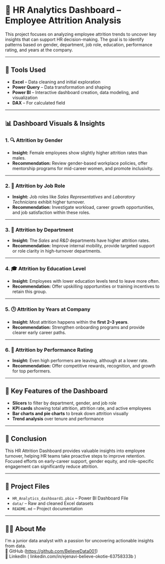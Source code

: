 # 👥 HR Analytics Dashboard – Employee Attrition Analysis

This project focuses on analyzing employee attrition trends to uncover key insights that can support HR decision-making. The goal is to identify patterns based on gender, department, job role, education, performance rating, and years at the company.

---

## 🧰 Tools Used

- **Excel** – Data cleaning and initial exploration  
- **Power Query** – Data transformation and shaping  
- **Power BI** – Interactive dashboard creation, data modeling, and visualization
- **DAX** – For calculated field

---

## 📊 Dashboard Visuals & Insights

### 1. 🔍 Attrition by Gender
- **Insight:** Female employees show slightly higher attrition rates than males.
- **Recommendation:** Review gender-based workplace policies, offer mentorship programs for mid-career women, and promote inclusivity.

---

### 2. 🧩 Attrition by Job Role
- **Insight:** Job roles like *Sales Representatives* and *Laboratory Technicians* exhibit higher turnover.
- **Recommendation:** Investigate workload, career growth opportunities, and job satisfaction within these roles.

---

### 3. 🏢 Attrition by Department
- **Insight:** The *Sales* and *R&D* departments have higher attrition rates.
- **Recommendation:** Improve internal mobility, provide targeted support or role clarity in high-turnover departments.

---

### 4. 🎓 Attrition by Education Level
- **Insight:** Employees with lower education levels tend to leave more often.
- **Recommendation:** Offer upskilling opportunities or training incentives to retain this group.

---

### 5. 🕒 Attrition by Years at Company
- **Insight:** Most attrition happens within the **first 2–3 years**.
- **Recommendation:** Strengthen onboarding programs and provide clearer early career paths.

---

### 6. 🌟 Attrition by Performance Rating
- **Insight:** Even high performers are leaving, although at a lower rate.
- **Recommendation:** Offer competitive rewards, recognition, and growth for top performers.

---

## 📌 Key Features of the Dashboard

- **Slicers** to filter by department, gender, and job role
- **KPI cards** showing total attrition, attrition rate, and active employees
- **Bar charts and pie charts** to break down attrition visually
- **Trend analysis** over tenure and performance

---

## 🧠 Conclusion

This HR Attrition Dashboard provides valuable insights into employee turnover, helping HR teams take proactive steps to improve retention. Focused efforts on early-career support, gender equity, and role-specific engagement can significantly reduce attrition.

---

## 📁 Project Files

- `HR_Analytics_dashboard1.pbix` – Power BI Dashboard File  
- `data/` – Raw and cleaned Excel datasets  
- `README.md` – Project documentation  

---

## 🙋‍♂️ About Me

I'm a junior data analyst with a passion for uncovering actionable insights from data.  
🔗 GitHub (https://github.com/BelieveData001)  
🔗 LinkedIn ( linkedin.com/in/ejenavi-believe-okotie-63758333b )  


